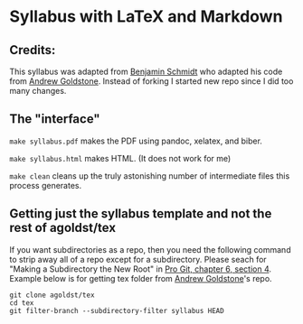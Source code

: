 # Syllabus with LaTeX and Markdown

## Credits:

This syllabus was adapted from [Benjamin Schmidt](https://github.com/bmschmidt/syllabus) who adapted his code from [Andrew Goldstone](https://github.com/agoldst/tex). Instead of forking I started new repo since I did too many changes.

## The "interface"

`make syllabus.pdf` makes the PDF using pandoc, xelatex, and biber.

`make syllabus.html` makes HTML. (It does not work for me)

`make clean` cleans up the truly astonishing number of intermediate files this process generates.

## Getting just the syllabus template and not the rest of agoldst/tex

If you want subdirectories as a repo, then you need the following command to strip away all of a repo except for a subdirectory. Please seach for "Making a Subdirectory the New Root" in [Pro Git, chapter 6, section 4](http://www.ctan.org/tex-archive/help/Catalogue/entries/biblatex.html). Example below is for getting tex folder from [Andrew Goldstone](https://github.com/agoldst/tex)'s repo.

```
git clone agoldst/tex
cd tex
git filter-branch --subdirectory-filter syllabus HEAD 
```

